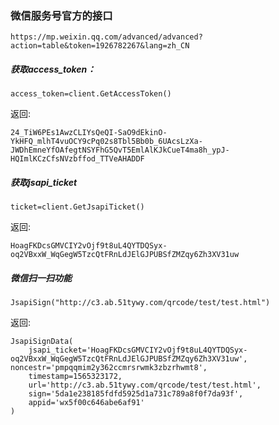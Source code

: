 ### 微信服务号官方的接口


	https://mp.weixin.qq.com/advanced/advanced?action=table&token=1926782267&lang=zh_CN


##### 获取access_token：

	access_token=client.GetAccessToken()

返回:

	
	24_TiW6PEs1AwzCLIYsQeQI-SaO9dEkinO-YkHFQ_mlhT4vuOCY9cPq02s8Tbl5Bb0b_6UAcsLzXa-JWDhEmneYfOAfegtNSYFhG5QvT5EmlAlKJkCueT4ma8h_ypJ-HQImlKCzCfsNVzbffod_TTVeAHADDF


##### 获取jsapi_ticket

	ticket=client.GetJsapiTicket()

返回:

	HoagFKDcsGMVCIY2vOjf9t8uL4QYTDQSyx-oq2VBxxW_WqGegW5TzcQtFRnLdJElGJPUBSfZMZqy6Zh3XV31uw


##### 微信扫一扫功能

	JsapiSign("http://c3.ab.51tywy.com/qrcode/test/test.html")

返回:

	JsapiSignData(
		jsapi_ticket='HoagFKDcsGMVCIY2vOjf9t8uL4QYTDQSyx-oq2VBxxW_WqGegW5TzcQtFRnLdJElGJPUBSfZMZqy6Zh3XV31uw', noncestr='pmpqqmim2y362ccmrsrwmk3zbzrhwmt8', 
		timestamp=1565323172, 
		url='http://c3.ab.51tywy.com/qrcode/test/test.html', 
		sign='5da1e238185fdfd5925d1a731c789a8f0f7da93f', 
		appid='wx5f00c646abe6af91'
	)